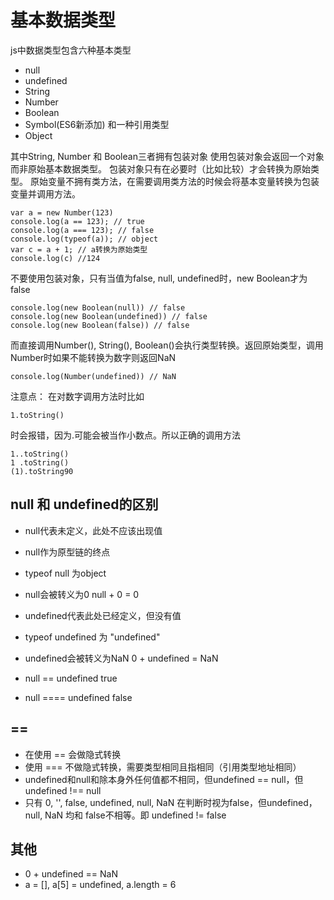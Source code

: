 # 基本数据类型

js中数据类型包含六种基本类型
- null
- undefined
- String
- Number
- Boolean
- Symbol(ES6新添加)
和一种引用类型
- Object

其中String, Number 和 Boolean三者拥有包装对象
使用包装对象会返回一个对象而非原始基本数据类型。
包装对象只有在必要时（比如比较）才会转换为原始类型。
原始变量不拥有类方法，在需要调用类方法的时候会将基本变量转换为包装变量并调用方法。
```
var a = new Number(123)
console.log(a == 123); // true
console.log(a === 123); // false
console.log(typeof(a)); // object
var c = a + 1; // a转换为原始类型
console.log(c) //124
```
不要使用包装对象，只有当值为false, null, undefined时，new Boolean才为false
```
console.log(new Boolean(null)) // false
console.log(new Boolean(undefined)) // false
console.log(new Boolean(false)) // false
```

而直接调用Number(), String(), Boolean()会执行类型转换。返回原始类型，调用Number时如果不能转换为数字则返回NaN
```
console.log(Number(undefined)) // NaN
```

注意点：
在对数字调用方法时比如
```
1.toString()
```
时会报错，因为.可能会被当作小数点。所以正确的调用方法
```
1..toString()
1 .toString()
(1).toString90
```

## null 和 undefined的区别

- null代表未定义，此处不应该出现值
- null作为原型链的终点
- typeof null 为object
- null会被转义为0 null + 0 = 0

- undefined代表此处已经定义，但没有值
- typeof undefined 为 "undefined"
- undefined会被转义为NaN 0 + undefined = NaN

- null == undefined true
- null ==== undefined false

## == 

- 在使用 == 会做隐式转换
- 使用 === 不做隐式转换，需要类型相同且指相同（引用类型地址相同）
- undefined和null和除本身外任何值都不相同，但undefined == null，但undefined !== null
- 只有 0, '', false, undefined, null, NaN 在判断时视为false，但undefined， null, NaN 均和 false不相等。即 undefined != false

## 其他

- 0 + undefined == NaN
- a = [], a[5] = undefined, a.length = 6